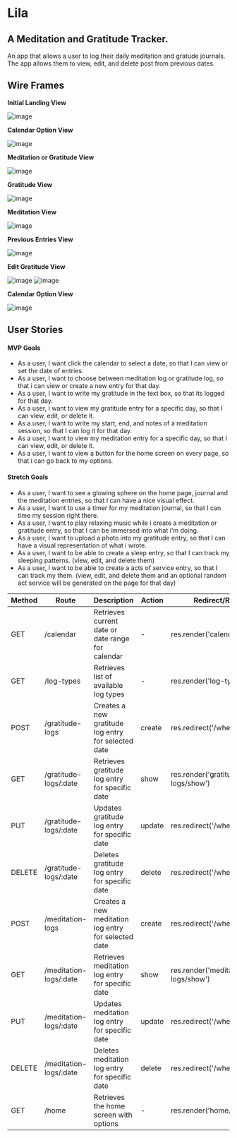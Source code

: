 # Lila

## A Meditation and Gratitude Tracker.

An app that allows a user to log their daily meditation and gratude journals. The app allows them to view, edit, and delete post from previous dates.

## Wire Frames

**Initial Landing View**

![image](photos/homescreen.png)

**Calendar Option View**

![image](photos/chooseaday.png)

**Meditation or Gratitude View**

![image](photos/chooseplayoption.png)

**Gratitude View**

![image](photos/submitgratitude.png)

**Meditation View**

![image](photos/submitmeditation.png)

**Previous Entries View**

![image](photos/viewentries.png)

**Edit Gratitude View**

![image](photos/editgratiudeentry.png)
![image](photos/editordeletegratitudeentry.png)

**Calendar Option View**

![image](photos/chooseaday.png)

## User Stories

#### MVP Goals

- As a user, I want click the calendar to select a date, so that I can view or set the date of entries.
- As a user, I want to choose between meditation log or gratitude log, so that i can view or create a new entry for that day.
- As a user, I want to write my gratitude in the text box, so that its logged for that day.
- As a user, I want to view my gratitude entry for a specific day, so that I can view, edit, or delete it.
- As a user, I want to write my start, end, and notes of a meditation session, so that I can log it for that day.
- As a user, I want to view my meditation entry for a specific day, so that I can view, edit, or delete it.
- As a user, I want to view a button for the home screen on every page, so that i can go back to my options.

#### Stretch Goals

- As a user, I want to see a glowing sphere on the home page, journal and the meditation entries, so that I can have a nice visual effect.
- As a user, I want to use a timer for my meditation journal, so that I can time my session right there.
- As a user, I want to play relaxing music while i create a meditation or gratitude entry, so that I can be immersed into what i'm doing.
- As a user, I want to upload a photo into my gratitude entry, so that I can have a visual representation of what i wrote.
- As a user, I want to be able to create a sleep entry, so that I can track my sleeping patterns. (view, edit, and delete them)
- As a user, I want to be able to create a acts of service entry, so that I can track my them. (view, edit, and delete them and an optional random act service will be generated on the page for that day)

| Method | Route                  | Description                                          | Action | Redirect/Response                  |
| ------ | ---------------------- | ---------------------------------------------------- | ------ | ---------------------------------- |
| GET    | /calendar              | Retrieves current date or date range for calendar    | -      | res.render('calendar/index')       |
| GET    | /log-types             | Retrieves list of available log types                | -      | res.render('log-types/index')      |
| POST   | /gratitude-logs        | Creates a new gratitude log entry for selected date  | create | res.redirect('/whereverYouWant')   |
| GET    | /gratitude-logs/:date  | Retrieves gratitude log entry for specific date      | show   | res.render('gratitude-logs/show')  |
| PUT    | /gratitude-logs/:date  | Updates gratitude log entry for specific date        | update | res.redirect('/whereverYouWant')   |
| DELETE | /gratitude-logs/:date  | Deletes gratitude log entry for specific date        | delete | res.redirect('/whereverYouWant')   |
| POST   | /meditation-logs       | Creates a new meditation log entry for selected date | create | res.redirect('/whereverYouWant')   |
| GET    | /meditation-logs/:date | Retrieves meditation log entry for specific date     | show   | res.render('meditation-logs/show') |
| PUT    | /meditation-logs/:date | Updates meditation log entry for specific date       | update | res.redirect('/whereverYouWant')   |
| DELETE | /meditation-logs/:date | Deletes meditation log entry for specific date       | delete | res.redirect('/whereverYouWant')   |
| GET    | /home                  | Retrieves the home screen with options               | -      | res.render('home/index')           |
